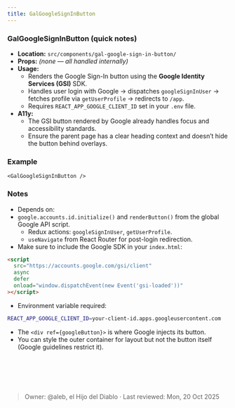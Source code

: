 ```yaml
---
title: GalGoogleSignInButton
---
```


### GalGoogleSignInButton (quick notes)
- **Location:** `src/components/gal-google-sign-in-button/`
- **Props:** *(none — all handled internally)*
- **Usage:**
  - Renders the Google Sign-In button using the **Google Identity Services (GSI)** SDK.
  - Handles user login with Google → dispatches `googleSignInUser` → fetches profile via `getUserProfile` → redirects to `/app`.
  - Requires `REACT_APP_GOOGLE_CLIENT_ID` set in your `.env` file.
- **A11y:**
  - The GSI button rendered by Google already handles focus and accessibility standards.
  - Ensure the parent page has a clear heading context and doesn’t hide the button behind overlays.

### Example
```tsx
<GalGoogleSignInButton />
```

### Notes
- Depends on:
- `google.accounts.id.initialize()` and `renderButton()` from the global Google API script.
    - Redux actions: `googleSignInUser`, `getUserProfile`.
    - `useNavigate` from React Router for post-login redirection.
- Make sure to include the Google SDK in your `index.html`:
```html
<script
  src="https://accounts.google.com/gsi/client"
  async
  defer
  onload="window.dispatchEvent(new Event('gsi-loaded'))"
></script>
```
- Environment variable required:
```bash
REACT_APP_GOOGLE_CLIENT_ID=your-client-id.apps.googleusercontent.com
```
- The `<div ref={googleButton}>` is where Google injects its button.
- You can style the outer container for layout but not the button itself (Google guidelines restrict it).

<br></br>
<br></br>
> Owner: @aleb, el Hijo del Diablo · Last reviewed: Mon, 20 Oct 2025
